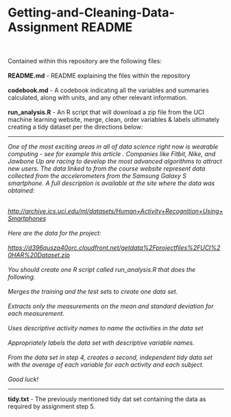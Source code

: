 # Getting-and-Cleaning-Data-Assignment README<br><br>
Contained within this repository are the following files:<br><br>
<b>README.md</b> -  README explaining the files within the repository<br><br>
<b>codebook.md</b> - A codebook indicating all the variables and summaries calculated, along with units, and any other relevant information. <br><br>
<b>run_analysis.R</b> - An R script that will download a zip file from the UCI machine learning website, merge, clean, order variables & labels ultimately creating a tidy dataset per the directions below: <br>
<hr>
<p><i>One of the most exciting areas in all of data science right now is wearable computing - see for example this article . Companies like Fitbit, Nike, and Jawbone Up are racing to develop the most advanced algorithms to attract new users. The data linked to from the course website represent data collected from the accelerometers from the Samsung Galaxy S smartphone. A full description is available at the site where the data was obtained:<br><br>

http://archive.ics.uci.edu/ml/datasets/Human+Activity+Recognition+Using+Smartphones
<br><br>
Here are the data for the project:
<br><br>
https://d396qusza40orc.cloudfront.net/getdata%2Fprojectfiles%2FUCI%20HAR%20Dataset.zip
<br><br>
You should create one R script called run_analysis.R that does the following.
<br><br>
Merges the training and the test sets to create one data set.<br><br>
Extracts only the measurements on the mean and standard deviation for each measurement.<br><br>
Uses descriptive activity names to name the activities in the data set<br><br>
Appropriately labels the data set with descriptive variable names.<br><br>
From the data set in step 4, creates a second, independent tidy data set with the average of each variable for each activity and each subject.<br><br>
Good luck!</i></P>
<hr>
<b>tidy.txt</b> - The previously mentioned tidy dat set containing the data as required by assignment step 5.
